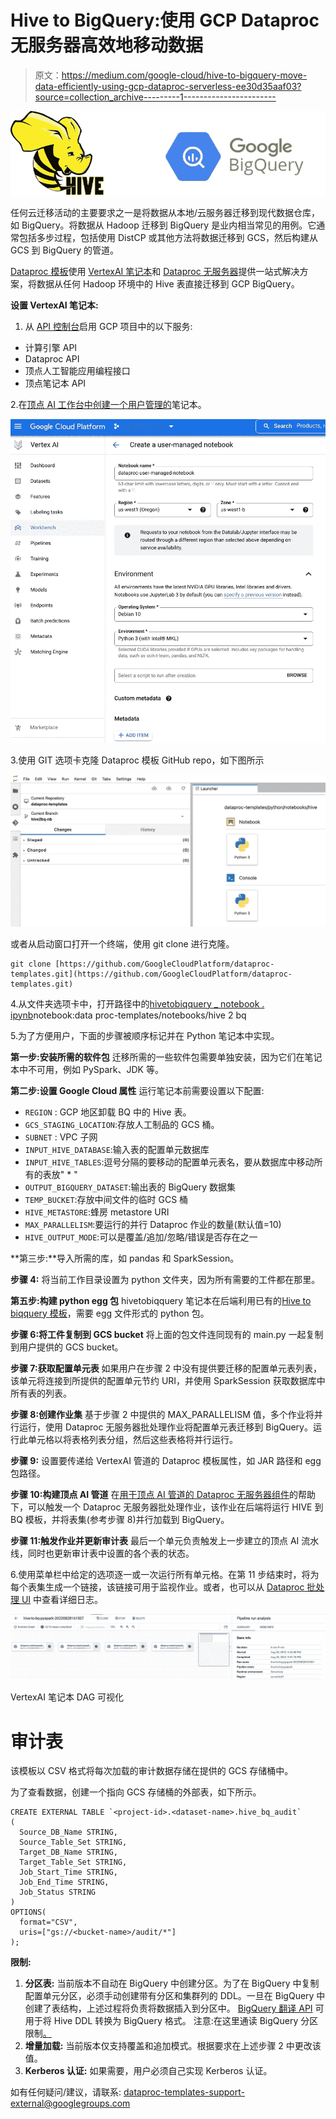 # Hive to BigQuery:使用 GCP Dataproc 无服务器高效地移动数据

> 原文：<https://medium.com/google-cloud/hive-to-bigquery-move-data-efficiently-using-gcp-dataproc-serverless-ee30d35aaf03?source=collection_archive---------1----------------------->

![](img/d6ef68dc37d2d5053c14d4f44aad6514.png)

任何云迁移活动的主要要求之一是将数据从本地/云服务器迁移到现代数据仓库，如 BigQuery。将数据从 Hadoop 迁移到 BigQuery 是业内相当常见的用例。它通常包括多步过程，包括使用 DistCP 或其他方法将数据迁移到 GCS，然后构建从 GCS 到 BigQuery 的管道。

[Dataproc 模板](https://github.com/GoogleCloudPlatform/dataproc-templates)使用 [VertexAI 笔记本](https://cloud.google.com/vertex-ai/docs/tutorials/jupyter-notebooks)和 [Dataproc 无服务器](https://cloud.google.com/dataproc-serverless/docs)提供一站式解决方案，将数据从任何 Hadoop 环境中的 Hive 表直接迁移到 GCP BigQuery。

**设置 VertexAI 笔记本:**

1.  从 [API 控制台](https://console.developers.google.com/)启用 GCP 项目中的以下服务:

*   计算引擎 API
*   Dataproc API
*   顶点人工智能应用编程接口
*   顶点笔记本 API

2.在[顶点 AI 工作台中创建一个](https://pantheon.corp.google.com/vertex-ai/workbench/list/instances)[用户管理的](https://cloud.google.com/vertex-ai/docs/workbench/user-managed/introduction)笔记本。

![](img/3ade8fd670d9eba1c2aadaa8cd1bee72.png)

3.使用 GIT 选项卡克隆 Dataproc 模板 GitHub repo，如下图所示

![](img/6a99b1aff57fe78c90a973deee0a41ba.png)

或者从启动窗口打开一个终端，使用 git clone 进行克隆。

```
git clone [https://github.com/GoogleCloudPlatform/dataproc-templates.git](https://github.com/GoogleCloudPlatform/dataproc-templates.git)
```

4.从文件夹选项卡中，打开路径中的[hivetobiqquery _ notebook . ipynb](https://github.com/GoogleCloudPlatform/dataproc-templates/blob/main/notebooks/hive2bq/HiveToBigquery_notebook.ipynb)notebook:data proc-templates/notebooks/hive 2 bq

5.为了方便用户，下面的步骤被顺序标记并在 Python 笔记本中实现。

**第一步:安装所需的软件包** 迁移所需的一些软件包需要单独安装，因为它们在笔记本中不可用，例如 PySpark、JDK 等。

**第二步:设置 Google Cloud 属性** 运行笔记本前需要设置以下配置:

*   `REGION` : GCP 地区卸载 BQ 中的 Hive 表。
*   `GCS_STAGING_LOCATION`:存放人工制品的 GCS 桶。
*   `SUBNET` : VPC 子网
*   `INPUT_HIVE_DATABASE`:输入表的配置单元数据库
*   `INPUT_HIVE_TABLES`:逗号分隔的要移动的配置单元表名，要从数据库中移动所有的表放" * "
*   `OUTPUT_BIGQUERY_DATASET`:输出表的 BigQuery 数据集
*   `TEMP_BUCKET`:存放中间文件的临时 GCS 桶
*   `HIVE_METASTORE`:蜂房 metastore URI
*   `MAX_PARALLELISM`:要运行的并行 Dataproc 作业的数量(默认值=10)
*   `HIVE_OUTPUT_MODE`:可以是覆盖/追加/忽略/错误是否存在之一

**第三步:**导入所需的库，如 pandas 和 SparkSession。

**步骤 4:** 将当前工作目录设置为 python 文件夹，因为所有需要的工件都在那里。

**第五步:构建 python egg 包** hivetobiqquery 笔记本在后端利用已有的[Hive to biqquery 模板](https://github.com/GoogleCloudPlatform/dataproc-templates/blob/main/python/dataproc_templates/hive/hive_to_bigquery.py)，需要 egg 文件形式的 python 包。

**步骤 6:将工件复制到 GCS bucket** 将上面的包文件连同现有的 main.py 一起复制到用户提供的 GCS bucket。

**步骤 7:获取配置单元表** 如果用户在步骤 2 中没有提供要迁移的配置单元表列表，该单元将连接到所提供的配置单元节约 URI，并使用 SparkSession 获取数据库中所有表的列表。

**步骤 8:创建作业集** 基于步骤 2 中提供的 MAX_PARALLELISM 值，多个作业将并行运行，使用 Dataproc 无服务器批处理作业将配置单元表迁移到 BigQuery。运行此单元格以将表格列表分组，然后这些表格将并行运行。

**步骤 9:** 设置要传递给 VertexAI 管道的 Dataproc 模板属性，如 JAR 路径和 egg 包路径。

**步骤 10:构建顶点 AI 管道** 在[用于顶点 AI 管道的 Dataproc 无服务器组件](https://cloud.google.com/vertex-ai/docs/pipelines/dataproc-component)的帮助下，可以触发一个 Dataproc 无服务器批处理作业，该作业在后端将运行 HIVE 到 BQ 模板，并将表集(参考步骤 8)并行加载到 BigQuery。

**步骤 11:触发作业并更新审计表** 最后一个单元负责触发上一步建立的顶点 AI 流水线，同时也更新审计表中设置的各个表的状态。

6.使用菜单栏中给定的选项逐一或一次运行所有单元格。在第 11 步结束时，将为每个表集生成一个链接，该链接可用于监视作业。或者，也可以从 [Dataproc 批处理 UI](https://console.cloud.google.com/dataproc/batches) 中查看详细日志。

![](img/9c225946466e34357a8772c442837e7d.png)

VertexAI 笔记本 DAG 可视化

# 审计表

该模板以 CSV 格式将每次加载的审计数据存储在提供的 GCS 存储桶中。

为了查看数据，创建一个指向 GCS 存储桶的外部表，如下所示。

```
CREATE EXTERNAL TABLE `<project-id>.<dataset-name>.hive_bq_audit`
(
  Source_DB_Name STRING,
  Source_Table_Set STRING,
  Target_DB_Name STRING,
  Target_Table_Set STRING,
  Job_Start_Time STRING,
  Job_End_Time STRING,
  Job_Status STRING
)
OPTIONS(
  format="CSV",
  uris=["gs://<bucket-name>/audit/*"]
);
```

**限制:**

1.  **分区表:** 当前版本不自动在 BigQuery 中创建分区。为了在 BigQuery 中复制配置单元分区，必须手动创建带有分区和集群列的 DDL。一旦在 BigQuery 中创建了表结构，上述过程将负责将数据插入到分区中。 [BigQuery 翻译 API](https://cloud.google.com/bigquery/docs/interactive-sql-translator) 可用于将 Hive DDL 转换为 BigQuery 格式。
    注意:在这里通读 BigQuery 分区限制[。](https://cloud.google.com/bigquery/docs/partitioned-tables#limitations)
2.  **增量加载:** 当前版本仅支持覆盖和追加模式。根据要求在上述步骤 2 中更改该值。
3.  **Kerberos 认证:** 如果需要，用户必须自己实现 Kerberos 认证。

如有任何疑问/建议，请联系:
[dataproc-templates-support-external@googlegroups.com](mailto:dataproc-templates-support-external@googlegroups.com)